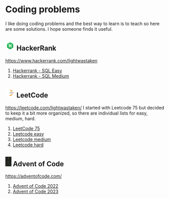 # Coding problems
I like doing coding problems and the best way to learn is to teach so here are some solutions. I hope someone finds it useful.


## <img height=30 src="media/HackerRank_logo.png"> HackerRank
https://www.hackerrank.com/lightwastaken

1. [Hackerrank - SQL Easy](Hackerrank/SQL_Easy.md)
2. [Hackerrank - SQL Medium](Hackerrank/SQL_Medium.md)
 
## <img height=30 src="media/LeetCode_logo.png"> LeetCode
https://leetcode.com/lightwastaken/
I started with Leetcode 75 but decided to keep it a bit more organized, so there are individual lists for easy, medium, hard.

1. [LeetCode 75](Leetcode/Leetcode_75.md)
2. [Leetcode easy](Leetcode/Leetcode_easy.md)
3. [Leetcode medium](Leetcode/Leetcode_medium.md)
4. [Leetcode hard](Leetcode/Leetcode_hard.md)

## <img height=30 src="media/aoc_logo.png"> Advent of Code
https://adventofcode.com/

1. [Advent of Code 2022](AoC/Advent_of_Code_2022.md)
2. [Advent of Code 2023](AoC/Advent_of_Code_2023.md)
